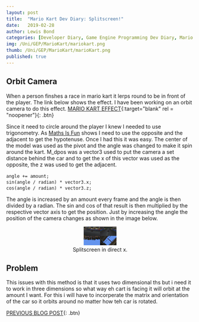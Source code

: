 ```yaml
---
layout: post
title:  "Mario Kart Dev Diary: Splitscreen!"
date:   2019-02-28
author: Lewis Bond
categories: [Developer Diary, Game Engine Programming Dev Diary, Mario Kart Dev Diary]
img: /Uni/GEP/MarioKart/mariokart.png
thumb: /Uni/GEP/MarioKart/marioKart.png
published: true
---
```

<!--more-->

## Orbit Camera

When a person finshes a race in mario kart it lerps round to be in front of the player. The link below shows the effect. I have been working on an orbit camera to do this effect.
[MARIO KART EFFECT](https://youtu.be/GHz6s5iVpYU?t=469){:target="blank" rel = "noopener"}{: .btn}

Since it need to circle around the player I knew I needed to use trigonometry. As [Maths Is Fun](https://www.mathsisfun.com/algebra/trigonometry.html) shows I need to use the opposite and the adjacent to get the hypotenuse. Once I had this it was easy. The center of the model was used as the pivot and the angle was changed to make it spin around the kart. M_dpos was a vector3 used to put the camera a set distance behind the car and to get the x of this vector was used as the opposite, the z was used to get the adjacent.

~~~
angle += amount;
sin(angle / radian) * vector3.x;
cos(angle / radian) * vector3.z;
~~~

The angle is increased by an amount every frame and the angle is then divided by a radian. The sin and cos of that result is then multiplied by the respective vector axis to get the position. Just by increasing the angle the position of the camera changes as shown in the image below. 

<center>
	<figure>
<a href="/assets/img/blog/Uni/GEP/MarioKart/SplitScreen.gif"><img src="/assets/img/blog/Uni/GEP/MarioKart/SplitScreen.gif" height = "50"></a>
		<figcaption>Splitscreen in direct x.</figcaption>
	</figure>
</center>

## Problem

This issues with this method is that it uses two dimensional ths but i need it to work in three dimensions so what way eh cart is facing it will orbit at the amount I want. For this i will have to incorperate the matrix and orientation of the car so it orbits around no matter how teh car is rotated.

[PREVIOUS BLOG POST](https://lbondi7.github.io/developer%20diary/game%20engine%20programming%20dev%20diary/mario%20kart%20dev%20diary/gep-mariokart-3){: .btn}
